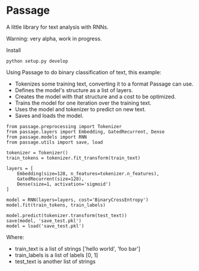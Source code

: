 # Passage
A little library for text analysis with RNNs.

Warning: very alpha, work in progress.

Install
```
python setup.py develop
```

Using Passage to do binary classification of text, this example:

* Tokenizes some training text, converting it to a format Passage can use.
* Defines the model's structure as a list of layers.
* Creates the model with that structure and a cost to be optimized.
* Trains the model for one iteration over the training text.
* Uses the model and tokenizer to predict on new text.
* Saves and loads the model.

```
from passage.preprocessing import Tokenizer
from passage.layers import Embedding, GatedRecurrent, Dense
from passage.models import RNN
from passage.utils import save, load

tokenizer = Tokenizer()
train_tokens = tokenizer.fit_transform(train_text)

layers = [
	Embedding(size=128, n_features=tokenizer.n_features),
	GatedRecurrent(size=128),
	Dense(size=1, activation='sigmoid')
]

model = RNN(layers=layers, cost='BinaryCrossEntropy')
model.fit(train_tokens, train_labels)

model.predict(tokenizer.transform(test_text))
save(model, 'save_test.pkl')
model = load('save_test.pkl')
```

Where: 

* train_text is a list of strings ['hello world', 'foo bar']
* train_labels is a list of labels [0, 1]
* test_text is another list of strings